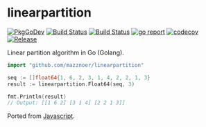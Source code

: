 # linearpartition

[![PkgGoDev](https://pkg.go.dev/badge/github.com/mazznoer/linearpartition)](https://pkg.go.dev/github.com/mazznoer/linearpartition)
[![Build Status](https://travis-ci.org/mazznoer/linearpartition.svg?branch=master)](https://travis-ci.org/mazznoer/linearpartition)
[![Build Status](https://github.com/mazznoer/linearpartition/workflows/Go/badge.svg)](https://github.com/mazznoer/linearpartition/actions)
[![go report](https://goreportcard.com/badge/github.com/mazznoer/linearpartition)](https://goreportcard.com/report/github.com/mazznoer/linearpartition)
[![codecov](https://codecov.io/gh/mazznoer/linearpartition/branch/master/graph/badge.svg)](https://codecov.io/gh/mazznoer/linearpartition)
[![Release](https://img.shields.io/github/release/mazznoer/linearpartition.svg)](https://github.com/mazznoer/linearpartition/releases/latest)

Linear partition algorithm in Go (Golang).

```go
import "github.com/mazznoer/linearpartition"
```

```go
seq := []float64{1, 6, 2, 3, 1, 4, 2, 2, 1, 3}
result := linearpartition.Float64(seq, 3)

fmt.Println(result)
// Output: [[1 6 2] [3 1 4] [2 2 1 3]]
```

Ported from [Javascript](https://github.com/azrosen92/linear-partition-javascript).
